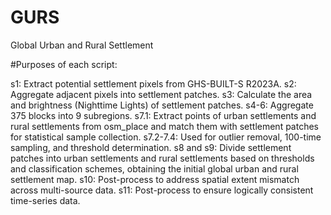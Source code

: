 # GURS
Global Urban and Rural Settlement

#Purposes of each script:

s1: Extract potential settlement pixels from GHS-BUILT-S R2023A.
s2: Aggregate adjacent pixels into settlement patches.
s3: Calculate the area and brightness (Nighttime Lights) of settlement patches.
s4-6: Aggregate 375 blocks into 9 subregions.
s7.1: Extract points of urban settlements and rural settlements from osm_place and match them with settlement patches for statistical sample collection.
s7.2-7.4: Used for outlier removal, 100-time sampling, and threshold determination.
s8 and s9: Divide settlement patches into urban settlements and rural settlements based on thresholds and classification schemes, obtaining the initial global  urban and rural settlement map.
s10: Post-process to address spatial extent mismatch across multi-source data.
s11: Post-process to ensure logically consistent time-series data.
